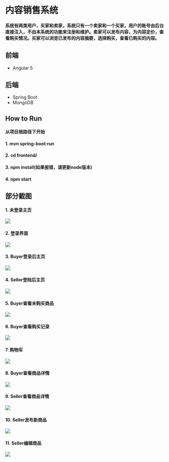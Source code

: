 # 内容销售系统

#### 系统有两类用户，买家和卖家，系统只有一个卖家和一个买家，用户的账号由后台直接注入，不由本系统的功能来注册和维护。卖家可以发布内容，为内容定价，查看购买情况。买家可以浏览已发布的内容摘要，选择购买，查看已购买的内容。

## 前端
+ Angular 5

## 后端
+ Spring Boot
+ MongoDB

## How to Run
#### 从项目根路径下开始
#### 1. mvn spring-boot:run
#### 2. cd frontend/
#### 3. npm install(如果报错，请更新node版本)
#### 4. npm start

## 部分截图
#### 1. 未登录主页
![](https://github.com/zyn1018/netease-homework/blob/master/ScreenShots/Homepage.png)

#### 2. 登录界面
![](https://github.com/zyn1018/netease-homework/blob/master/ScreenShots/LoginPage.png)

#### 3. Buyer登录后主页
![](https://github.com/zyn1018/netease-homework/blob/master/ScreenShots/buyerHome.png)

#### 4. Seller登陆后主页
![](https://github.com/zyn1018/netease-homework/blob/master/ScreenShots/sellerHome.png)

#### 5. Buyer查看未购买商品
![](https://github.com/zyn1018/netease-homework/blob/master/ScreenShots/buyerUnbought.png)

#### 6. Buyer查看购买记录
![](https://github.com/zyn1018/netease-homework/blob/master/ScreenShots/buyerHistory.png)

#### 7. 购物车
![](https://github.com/zyn1018/netease-homework/blob/master/ScreenShots/buyerCart.png)

#### 8. Buyer查看商品详情
![](https://github.com/zyn1018/netease-homework/blob/master/ScreenShots/buyerDetail.png)

#### 9. Seller查看商品详情
![](https://github.com/zyn1018/netease-homework/blob/master/ScreenShots/sellerDetail.png)

#### 10. Seller发布新商品
![](https://github.com/zyn1018/netease-homework/blob/master/ScreenShots/sellerPublish.png)

#### 11. Seller编辑商品
![](https://github.com/zyn1018/netease-homework/blob/master/ScreenShots/sellerEdit.png)
